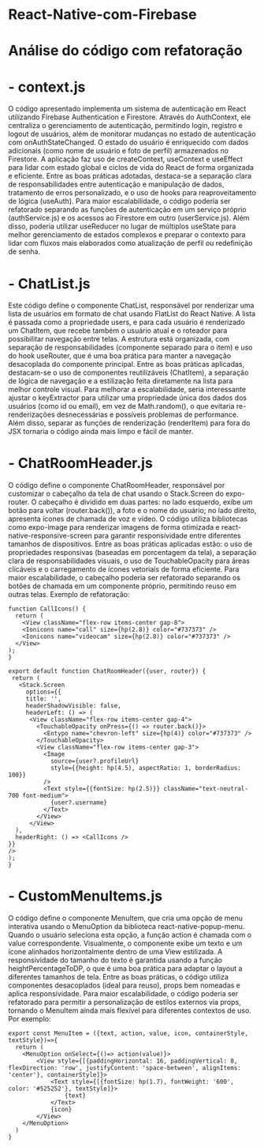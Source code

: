 # React-Native-com-Firebase

# Análise do código com refatoração

# - **context.js**

O código apresentado implementa um sistema de autenticação em React utilizando Firebase Authentication e Firestore. Através do AuthContext, ele centraliza o gerenciamento de autenticação, permitindo login, registro e logout de usuários, além de monitorar mudanças no estado de autenticação com onAuthStateChanged. O estado do usuário é enriquecido com dados adicionais (como nome de usuário e foto de perfil) armazenados no Firestore. A aplicação faz uso de createContext, useContext e useEffect para lidar com estado global e ciclos de vida do React de forma organizada e eficiente.
Entre as boas práticas adotadas, destaca-se a separação clara de responsabilidades entre autenticação e manipulação de dados, tratamento de erros personalizado, e o uso de hooks para reaproveitamento de lógica (useAuth). Para maior escalabilidade, o código poderia ser refatorado separando as funções de autenticação em um serviço próprio (authService.js) e os acessos ao Firestore em outro (userService.js). Além disso, poderia utilizar useReducer no lugar de múltiplos useState para melhor gerenciamento de estados complexos e preparar o contexto para lidar com fluxos mais elaborados como atualização de perfil ou redefinição de senha.

# - **ChatList.js**

Este código define o componente ChatList, responsável por renderizar uma lista de usuários em formato de chat usando FlatList do React Native. A lista é passada como a propriedade users, e para cada usuário é renderizado um ChatItem, que recebe também o usuário atual e o roteador para possibilitar navegação entre telas. A estrutura está organizada, com separação de responsabilidades (componente separado para o item) e uso do hook useRouter, que é uma boa prática para manter a navegação desacoplada do componente principal.
Entre as boas práticas aplicadas, destacam-se o uso de componentes reutilizáveis (ChatItem), a separação de lógica de navegação e a estilização feita diretamente na lista para melhor controle visual. Para melhorar a escalabilidade, seria interessante ajustar o keyExtractor para utilizar uma propriedade única dos dados dos usuários (como id ou email), em vez de Math.random(), o que evitaria re-renderizações desnecessárias e possíveis problemas de performance. Além disso, separar as funções de renderização (renderItem) para fora do JSX tornaria o código ainda mais limpo e fácil de manter.


 # - **ChatRoomHeader.js**

O código define o componente ChatRoomHeader, responsável por customizar o cabeçalho da tela de chat usando o Stack.Screen do expo-router. O cabeçalho é dividido em duas partes: no lado esquerdo, exibe um botão para voltar (router.back()), a foto e o nome do usuário; no lado direito, apresenta ícones de chamada de voz e vídeo. O código utiliza bibliotecas como expo-image para renderizar imagens de forma otimizada e react-native-responsive-screen para garantir responsividade entre diferentes tamanhos de dispositivos.
Entre as boas práticas aplicadas estão: o uso de propriedades responsivas (baseadas em porcentagem da tela), a separação clara de responsabilidades visuais, o uso de TouchableOpacity para áreas clicáveis e o carregamento de ícones vetoriais de forma eficiente. Para maior escalabilidade, o cabeçalho poderia ser refatorado separando os botões de chamada em um componente próprio, permitindo reuso em outras telas. Exemplo de refatoração:

    function CallIcons() {
      return (
        <View className="flex-row items-center gap-8">
        <Ionicons name="call" size={hp(2.8)} color="#737373" />
        <Ionicons name="videocam" size={hp(2.8)} color="#737373" />
      </View>
    );
    }

    export default function ChatRoomHeader({user, router}) {
     return (
       <Stack.Screen
         options={{
         title: '',
         headerShadowVisible: false,
         headerLeft: () => (
          <View className="flex-row items-center gap-4">
            <TouchableOpacity onPress={() => router.back()}>
              <Entypo name="chevron-left" size={hp(4)} color="#737373" />
            </TouchableOpacity>
            <View className="flex-row items-center gap-3">
              <Image 
                source={user?.profileUrl}
                style={{height: hp(4.5), aspectRatio: 1, borderRadius: 100}}
              />
              <Text style={{fontSize: hp(2.5)}} className="text-neutral-700 font-medium">
                {user?.username}
              </Text>
            </View>
          </View>
      ),
      headerRight: () => <CallIcons />
    }}
    />
    );
    }


# - **CustomMenuItems.js**

O código define o componente MenuItem, que cria uma opção de menu interativa usando o MenuOption da biblioteca react-native-popup-menu. Quando o usuário seleciona esta opção, a função action é chamada com o value correspondente. Visualmente, o componente exibe um texto e um ícone alinhados horizontalmente dentro de uma View estilizada. A responsividade do tamanho do texto é garantida usando a função heightPercentageToDP, o que é uma boa prática para adaptar o layout a diferentes tamanhos de tela.
Entre as boas práticas, o código utiliza componentes desacoplados (ideal para reuso), props bem nomeadas e aplica responsividade. Para maior escalabilidade, o código poderia ser refatorado para permitir a personalização de estilos externos via props, tornando o MenuItem ainda mais flexível para diferentes contextos de uso. Por exemplo:
          
    export const MenuItem = ({text, action, value, icon, containerStyle, textStyle})=>{
      return (
        <MenuOption onSelect={()=> action(value)}>
            <View style={[{paddingHorizontal: 16, paddingVertical: 8, flexDirection: 'row', justifyContent: 'space-between', alignItems: 'center'}, containerStyle]}>
                <Text style={[{fontSize: hp(1.7), fontWeight: '600', color: '#525252'}, textStyle]}>
                    {text}
                </Text>
                {icon}
            </View>
        </MenuOption>
      )
    }

